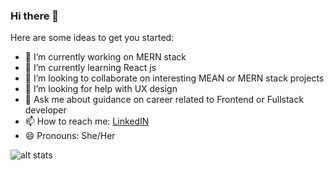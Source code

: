 ### Hi there 👋

Here are some ideas to get you started:

- 🔭 I’m currently working on MERN stack
- 🌱 I’m currently learning React js
- 👯 I’m looking to collaborate on interesting MEAN or MERN stack projects
- 🤔 I’m looking for help with UX design
- 💬 Ask me about guidance on career related to Frontend or Fullstack developer
- 📫 How to reach me: [LinkedIN](https://www.linkedin.com/in/ashwinikemshetty/)
- 😄 Pronouns: She/Her

![alt stats](https://github-readme-stats.vercel.app/api?username=ashwinikemshetty&&show_icons=true&title_color=ffffff&icon_color=bb2acf&text_color=daf7dc&bg_color=151515)
